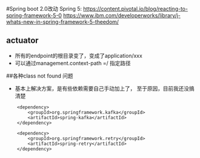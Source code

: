 #Spring boot 2.0改动
Spring 5: https://content.pivotal.io/blog/reacting-to-spring-framework-5-0
https://www.ibm.com/developerworks/library/j-whats-new-in-spring-framework-5-theedom/

## actuator 
* 所有的endpoint的根目录变了，变成了application/xxx
* 可以通过management.context-path =/ 指定路径

##各种class not found 问题
* 基本上解决方案，是有些依赖需要自己手动加上了， 至于原因，目前我还没搞清楚
```
    <dependency>
        <groupId>org.springframework.kafka</groupId>
        <artifactId>spring-kafka</artifactId>
    </dependency>

    <dependency>
        <groupId>org.springframework.retry</groupId>
        <artifactId>spring-retry</artifactId>
    </dependency>
```
